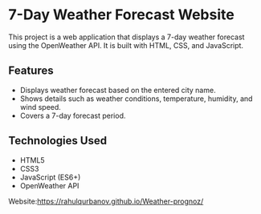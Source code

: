 # 7-Day Weather Forecast Website

This project is a web application that displays a 7-day weather forecast using the OpenWeather API. It is built with HTML, CSS, and JavaScript.

## Features

- Displays weather forecast based on the entered city name.
- Shows details such as weather conditions, temperature, humidity, and wind speed.
- Covers a 7-day forecast period.

## Technologies Used

- HTML5
- CSS3
- JavaScript (ES6+)
- OpenWeather API

Website:https://rahulqurbanov.github.io/Weather-prognoz/
